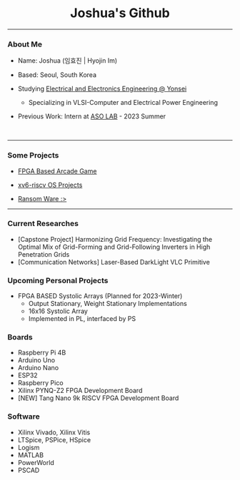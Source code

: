 <div>

<h1 align="center"> Joshua's Github </h1>
<p align="center">

</p>  


---  




### About Me
- Name: Joshua (임효진 | Hyojin Im)

- Based: Seoul, South Korea

- Studying [Electrical and Electronics Engineering @ Yonsei](https://ee.yonsei.ac.kr)
  - Specializing in VLSI-Computer and Electrical Power Engineering


- Previous Work: Intern at [ASO LAB](https://sites.google.com/view/asolabysu/home) - 2023 Summer
<br/>



---


### Some Projects

<p align="center">

</p>  

- [FPGA Based Arcade Game](https://github.com/dsa-shua/kimochi-penguin)

- [xv6-riscv OS Projects](https://github.com/dsa-shua/xv6-riscv-projects)

- [Ransom Ware :>](https://github.com/dsa-shua/omoshiroii-software)

---

### Current Researches
- [Capstone Project] Harmonizing Grid Frequency: Investigating the Optimal Mix of Grid-Forming and Grid-Following Inverters in High Penetration Grids 
- [Communication Networks] Laser-Based DarkLight VLC Primitive

###  Upcoming Personal Projects
- FPGA BASED Systolic Arrays (Planned for 2023-Winter)
  - Output Stationary, Weight Stationary Implementations
  - 16x16 Systolic Array
  - Implemented in PL, interfaced by PS


### Boards
- Raspberry Pi 4B
- Arduino Uno
- Arduino Nano
- ESP32
- Raspberry Pico
- Xilinx PYNQ-Z2 FPGA Development Board
- [NEW] Tang Nano 9k RISCV FPGA Development Board

### Software
- Xilinx Vivado, Xilinx Vitis
- LTSpice, PSPice, HSpice
- Logism
- MATLAB
- PowerWorld
- PSCAD


</div>
